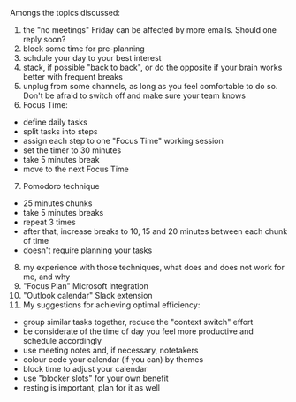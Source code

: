 Amongs the topics discussed:
1) the "no meetings" Friday can be affected by more emails. Should one reply soon?
2) block some time for pre-planning
3) schdule your day to your best interest
4) stack, if possible "back to back", or do the opposite if your brain works better with frequent breaks
5) unplug from some channels, as long as you feel comfortable to do so. Don't be afraid to switch off and make sure your team knows
6) Focus Time:
  - define daily tasks
  - split tasks into steps
  - assign each step to one "Focus Time" working session
  - set the timer to 30 minutes
  - take 5 minutes break
  - move to the next Focus Time
7) Pomodoro technique
  - 25 minutes chunks
  - take 5 minutes breaks
  - repeat 3 times
  - after that, increase breaks to 10, 15 and 20 minutes between each chunk of time
  - doesn't require planning your tasks
8) my experience with those techniques, what does and does not work for me, and why
9) "Focus Plan" Microsoft integration
10) "Outlook calendar" Slack extension
11) My suggestions for achieving optimal efficiency:
  - group similar tasks together, reduce the "context switch" effort
  - be considerate of the time of day you feel more productive and schedule accordingly
  - use meeting notes and, if necessary, notetakers
  - colour code your calendar (if you can) by themes
  - block time to adjust your calendar
  - use "blocker slots" for your own benefit
  - resting is important, plan for it as well
